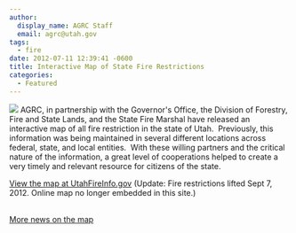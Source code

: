 ```yaml
---
author:
  display_name: AGRC Staff
  email: agrc@utah.gov
tags:
  - fire
date: 2012-07-11 12:39:41 -0600
title: Interactive Map of State Fire Restrictions
categories:
  - Featured
---
```

<p><img src="{{ "/images/UtahFireInfo.png" | prepend: site.baseurl }}" class="inline-text-right pull-right" /> AGRC, in partnership with the Governor's Office, the Division of Forestry, Fire and State Lands, and the State Fire Marshal have released an interactive map of all fire restriction in the state of Utah.  Previously, this information was being maintained in several different locations across federal, state, and local entities.  With these willing partners and the critical nature of the information, a great level of cooperations helped to create a very timely and relevant resource for citizens of the state.</p>
<p><a href="http://www.utahfireinfo.gov/fire_restrictions/restrictions.html">View the map at UtahFireInfo.gov</a> (Update: Fire restrictions lifted Sept 7, 2012. Online map no longer embedded in this site.)</p>
<p><a href="http://www.ksl.com/?nid=1105&amp;sid=21191542&amp;title=target-shooting-to-be-temporarily-banned-in-some-areas&amp;s_cid=queue-15"><br />
More news on the map</a></p>
